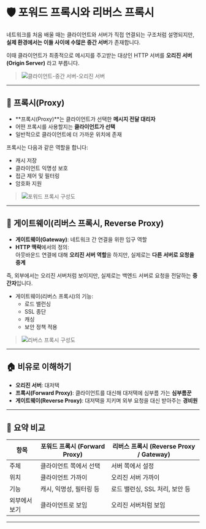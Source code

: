 # 🛡️ 포워드 프록시와 리버스 프록시

네트워크를 처음 배울 때는 클라이언트와 서버가 직접 연결되는 구조처럼 설명되지만, **실제 환경에서는 이들 사이에 수많은 중간 서버**가 존재합니다.

이때 클라이언트가 최종적으로 메시지를 주고받는 대상인 HTTP 서버를 **오리진 서버(Origin Server)** 라고 부릅니다.

> ![클라이언트-중간 서버-오리진 서버](https://github.com/user-attachments/assets/6f998c71-97af-41e8-ab78-7257edbb99e4)

---

## 🔁 프록시(Proxy)

- **프록시(Proxy)**는 클라이언트가 선택한 **메시지 전달 대리자**
- 어떤 프록시를 사용할지는 **클라이언트가 선택**
- 일반적으로 클라이언트에 더 가까운 위치에 존재

프록시는 다음과 같은 역할을 합니다:
- 캐시 저장
- 클라이언트 익명성 보호
- 접근 제어 및 필터링
- 암호화 지원

> ![포워드 프록시 구성도](https://github.com/user-attachments/assets/b9f65fe8-104b-4e4e-af84-6a0c09bc9021)

---

## 🔁 게이트웨이(리버스 프록시, Reverse Proxy)

- **게이트웨이(Gateway)**: 네트워크 간 연결을 위한 입구 역할
- **HTTP 맥락**에서의 정의:  
  아웃바운드 연결에 대해 **오리진 서버 역할**을 하지만, 실제로는 **다른 서버로 요청을 중계**

즉, 외부에서는 오리진 서버처럼 보이지만, 실제로는 백엔드 서버로 요청을 전달하는 **중간자**입니다.

- 게이트웨이(리버스 프록시)의 기능:
  - 로드 밸런싱
  - SSL 종단
  - 캐싱
  - 보안 정책 적용

> ![리버스 프록시 구성도](https://github.com/user-attachments/assets/cf6eec37-d15c-4f84-aca5-da98d59e4cca)

---

## 🏠 비유로 이해하기

- **오리진 서버**: 대저택
- **프록시(Forward Proxy)**: 클라이언트를 대신해 대저택에 심부름 가는 **심부름꾼**
- **게이트웨이(Reverse Proxy)**: 대저택을 지키며 외부 요청을 대신 받아주는 **경비원**

---

## 🔄 요약 비교

| 항목 | 포워드 프록시 (Forward Proxy) | 리버스 프록시 (Reverse Proxy / Gateway) |
|------|-------------------------------|------------------------------------------|
| 주체 | 클라이언트 쪽에서 선택       | 서버 쪽에서 설정                         |
| 위치 | 클라이언트 가까이             | 오리진 서버 가까이                        |
| 기능 | 캐시, 익명성, 필터링 등       | 로드 밸런싱, SSL 처리, 보안 등            |
| 외부에서 보기 | 클라이언트로 보임        | 오리진 서버처럼 보임                      |

---

